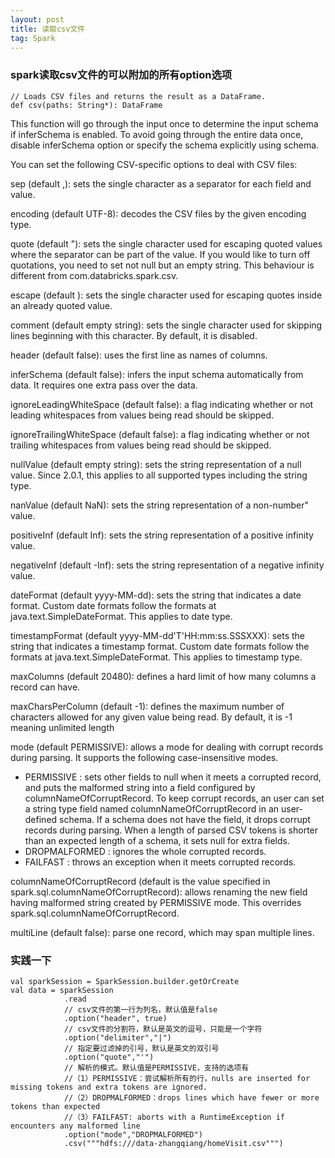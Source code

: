 ```yaml
---
layout: post
title: 读取csv文件
tag: Spark
---
```


### spark读取csv文件的可以附加的所有option选项
```
// Loads CSV files and returns the result as a DataFrame.
def csv(paths: String*): DataFrame
```
This function will go through the input once to determine the input schema if inferSchema is enabled. To avoid going through the entire data once, disable inferSchema option or specify the schema explicitly using schema.

You can set the following CSV-specific options to deal with CSV files:

sep (default ,): sets the single character as a separator for each field and value.

encoding (default UTF-8): decodes the CSV files by the given encoding type.

quote (default "): sets the single character used for escaping quoted values where the separator can be part of the value. If you would like to turn off quotations, you need to set not null but an empty string. This behaviour is different from com.databricks.spark.csv.

escape (default \): sets the single character used for escaping quotes inside an already quoted value.

comment (default empty string): sets the single character used for skipping lines beginning with this character. By default, it is disabled.

header (default false): uses the first line as names of columns.

inferSchema (default false): infers the input schema automatically from data. It requires one extra pass over the data.

ignoreLeadingWhiteSpace (default false): a flag indicating whether or not leading whitespaces from values being read should be skipped.

ignoreTrailingWhiteSpace (default false): a flag indicating whether or not trailing whitespaces from values being read should be skipped.

nullValue (default empty string): sets the string representation of a null value. Since 2.0.1, this applies to all supported types including the string type.

nanValue (default NaN): sets the string representation of a non-number" value.

positiveInf (default Inf): sets the string representation of a positive infinity value.

negativeInf (default -Inf): sets the string representation of a negative infinity value.

dateFormat (default yyyy-MM-dd): sets the string that indicates a date format. Custom date formats follow the formats at java.text.SimpleDateFormat. This applies to date type.

timestampFormat (default yyyy-MM-dd'T'HH:mm:ss.SSSXXX): sets the string that indicates a timestamp format. Custom date formats follow the formats at java.text.SimpleDateFormat. This applies to timestamp type.

maxColumns (default 20480): defines a hard limit of how many columns a record can have.

maxCharsPerColumn (default -1): defines the maximum number of characters allowed for any given value being read. By default, it is -1 meaning unlimited length

mode (default PERMISSIVE): allows a mode for dealing with corrupt records during parsing. It supports the following case-insensitive modes.
* PERMISSIVE : sets other fields to null when it meets a corrupted record, and puts the malformed string into a field configured by columnNameOfCorruptRecord. To keep corrupt records, an user can set a string type field named columnNameOfCorruptRecord in an user-defined schema. If a schema does not have the field, it drops corrupt records during parsing. When a length of parsed CSV tokens is shorter than an expected length of a schema, it sets null for extra fields.
* DROPMALFORMED : ignores the whole corrupted records.
* FAILFAST : throws an exception when it meets corrupted records.

columnNameOfCorruptRecord (default is the value specified in spark.sql.columnNameOfCorruptRecord): allows renaming the new field having malformed string created by PERMISSIVE mode. This overrides spark.sql.columnNameOfCorruptRecord.

multiLine (default false): parse one record, which may span multiple lines.

### 实践一下
```
val sparkSession = SparkSession.builder.getOrCreate
val data = sparkSession
            .read
            // csv文件的第一行为列名，默认值是false
            .option("header", true)
            // csv文件的分割符，默认是英文的逗号，只能是一个字符
            .option("delimiter","|")
            // 指定要过滤掉的引号，默认是英文的双引号
            .option("quote","'")
            // 解析的模式。默认值是PERMISSIVE，支持的选项有
            //（1）PERMISSIVE：尝试解析所有的行，nulls are inserted for missing tokens and extra tokens are ignored.
            //（2）DROPMALFORMED：drops lines which have fewer or more tokens than expected
            //（3）FAILFAST: aborts with a RuntimeException if encounters any malformed line
            .option("mode","DROPMALFORMED")
            .csv("""hdfs:///data-zhangqiang/homeVisit.csv""")
                              
```
    